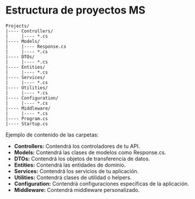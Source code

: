 # Estructura de proyectos MS
```
Projects/
|---- Controllers/
|     |---- *.cs
|---- Models/
|     |---- Response.cs
|     |---- *.cs
|---- DTOs/
|     |---- *.cs
|---- Entities/
|     |---- *.cs
|---- Services/
|     |---- *.cs
|---- Utilities/
|     |---- *.cs
|---- Configuration/
|     |---- *.cs
|---- Middleware/
|     |---- *.cs
|---- Program.cs
|---- Startup.cs
```
Ejemplo de contenido de las carpetas:
- **Controllers:** Contendrá los controladores de tu API.
- **Models:** Contendrá las clases de modelos como Response.cs.
- **DTOs:** Contendrá los objetos de transferencia de datos.
- **Entities:** Contendrá las entidades de dominio.
- **Services:** Contendrá los servicios de tu aplicación.
- **Utilities:** Contendrá clases de utilidad o helpers.
- **Configuration:** Contendrá configuraciones específicas de la aplicación.
- **Middleware:** Contendrá middleware personalizado.
